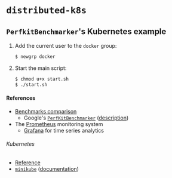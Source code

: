 # `distributed-k8s`

## `PerfkitBenchmarker`'s Kubernetes example
1. Add the current user to the `docker` group:
    ```bash
    $ newgrp docker
    ```
2. Start the main script:
    ```bash
    $ chmod u+x start.sh
    $ ./start.sh
    ```

#### References
- [Benchmarks comparison](https://docs.google.com/spreadsheets/d/1053fTwR_PzUTqyQ0ITIH-JTwg4id1GHyoA8dWPFDg1M/edit?usp=sharing)
  - Google's [`PerfKitBenchmarker`](https://github.com/GoogleCloudPlatform/PerfKitBenchmarker) ([description](https://cloud.google.com/free/docs/measure-compare-performance))
- The [Prometheus](https://prometheus.io/) monitoring system
  - [Grafana](https://grafana.com/) for time series analytics

###### Kubernetes
- [Reference](https://kubernetes.io/docs/reference/)
- [`minikube`](https://github.com/kubernetes/minikube) ([documentation](https://minikube.sigs.k8s.io/docs/))

